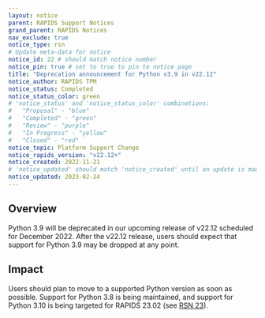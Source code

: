 ```yaml
---
layout: notice
parent: RAPIDS Support Notices
grand_parent: RAPIDS Notices
nav_exclude: true
notice_type: rsn
# Update meta-data for notice
notice_id: 22 # should match notice number
notice_pin: true # set to true to pin to notice page
title: "Deprecation announcement for Python v3.9 in v22.12"
notice_author: RAPIDS TPM
notice_status: Completed
notice_status_color: green
# 'notice_status' and 'notice_status_color' combinations:
#   "Proposal" - "blue"
#   "Completed" - "green"
#   "Review" - "purple"
#   "In Progress" - "yellow"
#   "Closed" - "red"
notice_topic: Platform Support Change
notice_rapids_version: "v22.12+"
notice_created: 2022-11-21
# 'notice_updated' should match 'notice_created' until an update is made
notice_updated: 2023-02-24
---
```


## Overview

Python 3.9 will be deprecated in our upcoming release of v22.12 scheduled for December 2022. After the v22.12 release, users should expect that support for Python 3.9 may be dropped at any point.


## Impact

Users should plan to move to a supported Python version as soon as possible. Support for Python 3.8 is being maintained, and support for Python 3.10 is being targeted for RAPIDS 23.02 (see [RSN 23](/notices/rsn0023)).


